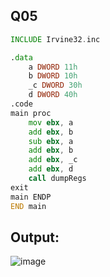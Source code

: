 ## Q05
```asm
INCLUDE Irvine32.inc

.data
	a DWORD 11h
	b DWORD 10h
	_c DWORD 30h
	d DWORD 40h
.code
main proc
	mov ebx, a
	add ebx, b
	sub ebx, a
	add ebx, b
	add ebx, _c
	add ebx, d
	call dumpRegs
exit
main ENDP
END main
```
## Output:
![image](https://github.com/user-attachments/assets/575c6f37-01a6-4f27-b282-c1a830b06ccf)
